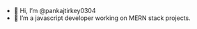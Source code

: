 - 👋 Hi, I’m @pankajtirkey0304
- 👀 I’m a javascript developer working on MERN stack projects.

<!---
pankajtirkey0304/pankajtirkey0304 is a ✨ special ✨ repository because its `README.md` (this file) appears on your GitHub profile.
You can click the Preview link to take a look at your changes.
--->
